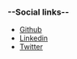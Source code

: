 ### --Social links--
- [Github](https://github.com/tsoetsi)
- [Linkedin](https://www.linkedin.com/in/tsotetsi-thapelo/)
- [Twitter](https://x.com/tsotetsi407)
